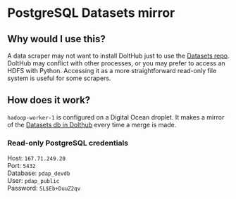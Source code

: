 # PostgreSQL Datasets mirror

## Why would I use this?

A data scraper may not want to install DoltHub just to use the [Datasets repo](https://www.dolthub.com/repositories/pdap/datasets). DoltHub may conflict with other processes, or you may prefer to access an HDFS with Python. Accessing it as a more straightforward read-only file system is useful for some scrapers.

## How does it work?

`hadoop-worker-1` is configured on a Digital Ocean droplet. It makes a mirror of the [Datasets db in Dolthub](https://www.dolthub.com/repositories/pdap/datasets/data/master/datasets) every time a merge is made.

### Read-only PostgreSQL credentials

Host: `167.71.249.20`  
Port: `5432`  
Database: `pdap_devdb`  
User: `pdap_public`  
Password: `SL$Eb+DuuZ2qv`

